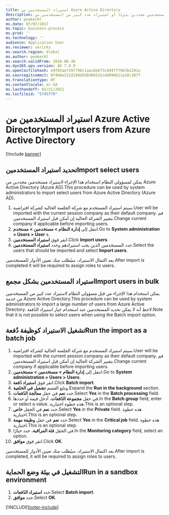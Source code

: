 ```yaml
---
title: استيراد المستخدمين من Azure Active Directory
description: يمكن لمسؤولي النظام استخدام هذا الإجراء لاستيراد مستخدمين محددين يدويًا أو استيراد عدد كبير من المستخدمين من Azure Active Directory.
author: peakerbl
ms.date: 07/07/2017
ms.topic: business-process
ms.prod: ''
ms.technology: ''
audience: Application User
ms.reviewer: sericks
ms.search.region: Global
ms.author: peakerbl
ms.search.validFrom: 2016-06-30
ms.dyn365.ops.version: AX 7.0.0
ms.openlocfilehash: e9f03ae7197790c1aac6ebf3cb94ff7963b1291e
ms.sourcegitcommit: 074b6e212d19dd5d84881d1cdd096611a18c207f
ms.translationtype: HT
ms.contentlocale: ar-SA
ms.lasthandoff: 03/31/2021
ms.locfileid: "5745779"
---
```

# <a name="import-users-from-azure-active-directory"></a><span data-ttu-id="74127-103">استيراد المستخدمين من Azure Active Directory</span><span class="sxs-lookup"><span data-stu-id="74127-103">Import users from Azure Active Directory</span></span>

[!include [banner](../../includes/banner.md)]

## <a name="import-select-users"></a><span data-ttu-id="74127-104">تحديد استيراد المستخدمين‬</span><span class="sxs-lookup"><span data-stu-id="74127-104">Import select users</span></span>

<span data-ttu-id="74127-105">يمكن لمسؤولي النظام استخدام هذا الإجراء لاستيراد مستخدمين محددين من Azure Active Directory (Azure AD).</span><span class="sxs-lookup"><span data-stu-id="74127-105">This procedure can be used by system administrators to import select users from Azure Active Directory (Azure AD).</span></span>

1. <span data-ttu-id="74127-106">سيتم استيراد المستخدم مع شركة الجلسة الحالية كشركة افتراضية.</span><span class="sxs-lookup"><span data-stu-id="74127-106">User will be imported with the current session company as their default company.</span></span> <span data-ttu-id="74127-107">قم بتغيير الشركة الحالية إن أمكن قبل استيراد المستخدمين.</span><span class="sxs-lookup"><span data-stu-id="74127-107">Change current company if applicable before importing users.</span></span>
2. <span data-ttu-id="74127-108">انتقل إلى **إدارة النظام > مستخدمين > مستخدم**.</span><span class="sxs-lookup"><span data-stu-id="74127-108">Go to **System administration > Users > User** s.</span></span>
3. <span data-ttu-id="74127-109">انقر فوق **استيراد المستخدمين**.</span><span class="sxs-lookup"><span data-stu-id="74127-109">Click **Import users**.</span></span>
4. <span data-ttu-id="74127-110">حدد المستخدمين الذين يجب استيرادهم وحدد **استيراد المستخدمين**.</span><span class="sxs-lookup"><span data-stu-id="74127-110">Select the users that should be imported and select **Import users**.</span></span>

<span data-ttu-id="74127-111">بعد اكتمال الاستيراد، سيُطلب منك تعيين الأدوار للمستخدمين.</span><span class="sxs-lookup"><span data-stu-id="74127-111">After import is completed it will be required to assign roles to users.</span></span>

## <a name="import-users-in-bulk"></a><span data-ttu-id="74127-112">استيراد المستخدمين بشكل مجمع</span><span class="sxs-lookup"><span data-stu-id="74127-112">Import users in bulk</span></span>

<span data-ttu-id="74127-113">يمكن استخدام هذا الإجراء من قبل مسؤولي النظام لاستيراد عدد كبير من المستخدمين من خدمة Azure Active Directory.</span><span class="sxs-lookup"><span data-stu-id="74127-113">This procedure can be used by system administrators to import a large number of users from Azure Active Directory.</span></span>
<span data-ttu-id="74127-114">لاحظ أنه لا يمكن تحديد المستخدمين عند استخدام خيار استيراد الدُفعة.</span><span class="sxs-lookup"><span data-stu-id="74127-114">Note that it is not possible to select users when using the Batch import option.</span></span>

## <a name="run-the-import-as-a-batch-job"></a><span data-ttu-id="74127-115">تشغيل الاستيراد كوظيفة دُفعة</span><span class="sxs-lookup"><span data-stu-id="74127-115">Run the import as a batch job</span></span>
1. <span data-ttu-id="74127-116">سيتم استيراد المستخدم مع شركة الجلسة الحالية كشركة افتراضية.</span><span class="sxs-lookup"><span data-stu-id="74127-116">User will be imported with the current session company as their default company.</span></span> <span data-ttu-id="74127-117">قم بتغيير الشركة الحالية إن أمكن قبل استيراد المستخدمين.</span><span class="sxs-lookup"><span data-stu-id="74127-117">Change current company if applicable before importing users.</span></span>
2. <span data-ttu-id="74127-118">انتقل إلى **إدارة النظام > مستخدمين > مستخدمين**.</span><span class="sxs-lookup"><span data-stu-id="74127-118">Go to **System administration > Users > Users**.</span></span>
3. <span data-ttu-id="74127-119">انقر فوق **استيراد دُفعة‬**.</span><span class="sxs-lookup"><span data-stu-id="74127-119">Click **Batch import**.</span></span>
4. <span data-ttu-id="74127-120">وسّع القسم **تشغيل في الخلفية‬‬**.</span><span class="sxs-lookup"><span data-stu-id="74127-120">Expand the **Run in the background** section.</span></span>
4. <span data-ttu-id="74127-121">حدد **نعم** في حقل **معالجة الدُفعات**.</span><span class="sxs-lookup"><span data-stu-id="74127-121">Select **Yes** in the **Batch processing** field.</span></span>
6. <span data-ttu-id="74127-122">في حقل **مجموعة الدُفعات**، أدخل قيمة أو حددها.</span><span class="sxs-lookup"><span data-stu-id="74127-122">In the **Batch group** field, enter or select a value.</span></span> <span data-ttu-id="74127-123">هذه خطوة اختيارية.</span><span class="sxs-lookup"><span data-stu-id="74127-123">This is an optional step.</span></span>  
7. <span data-ttu-id="74127-124">حدد **نعم** في الحقل **خاص**.</span><span class="sxs-lookup"><span data-stu-id="74127-124">Select **Yes** in the **Private** field.</span></span> <span data-ttu-id="74127-125">هذه خطوة اختيارية.</span><span class="sxs-lookup"><span data-stu-id="74127-125">This is an optional step.</span></span>  
8. <span data-ttu-id="74127-126">حدد **نعم** في حقل **وظيفة مهمة**.</span><span class="sxs-lookup"><span data-stu-id="74127-126">Select **Yes** in the **Critical job** field.</span></span> <span data-ttu-id="74127-127">هذه خطوة اختيارية.</span><span class="sxs-lookup"><span data-stu-id="74127-127">This is an optional step.</span></span>  
9. <span data-ttu-id="74127-128">في الحقل **فئة المراقبة**، حدد خيارًا.</span><span class="sxs-lookup"><span data-stu-id="74127-128">In the **Monitoring category** field, select an option.</span></span>
10. <span data-ttu-id="74127-129">انقر فوق **موافق**.</span><span class="sxs-lookup"><span data-stu-id="74127-129">Click **OK**.</span></span>

<span data-ttu-id="74127-130">بعد اكتمال الاستيراد، سيُطلب منك تعيين الأدوار للمستخدمين.</span><span class="sxs-lookup"><span data-stu-id="74127-130">After import is completed, it will be required to assign roles to users.</span></span>

## <a name="run-in-a-sandbox-environment"></a><span data-ttu-id="74127-131">التشغيل في بيئة وضع الحماية</span><span class="sxs-lookup"><span data-stu-id="74127-131">Run in a sandbox environment</span></span>
1. <span data-ttu-id="74127-132">حدد **استيراد الدُفعات**.</span><span class="sxs-lookup"><span data-stu-id="74127-132">Select **Batch import**.</span></span>
2. <span data-ttu-id="74127-133">حدد **موافق**.</span><span class="sxs-lookup"><span data-stu-id="74127-133">Select **OK**.</span></span>


[!INCLUDE[footer-include](../../../../includes/footer-banner.md)]